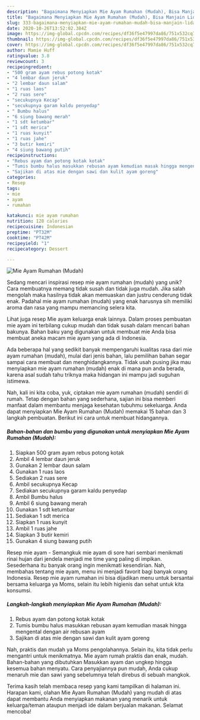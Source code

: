 ```yaml
---
description: "Bagaimana Menyiapkan Mie Ayam Rumahan (Mudah), Bisa Manjain Lidah"
title: "Bagaimana Menyiapkan Mie Ayam Rumahan (Mudah), Bisa Manjain Lidah"
slug: 333-bagaimana-menyiapkan-mie-ayam-rumahan-mudah-bisa-manjain-lidah
date: 2020-10-26T13:52:02.384Z
image: https://img-global.cpcdn.com/recipes/df36f5e47997da86/751x532cq70/mie-ayam-rumahan-mudah-foto-resep-utama.jpg
thumbnail: https://img-global.cpcdn.com/recipes/df36f5e47997da86/751x532cq70/mie-ayam-rumahan-mudah-foto-resep-utama.jpg
cover: https://img-global.cpcdn.com/recipes/df36f5e47997da86/751x532cq70/mie-ayam-rumahan-mudah-foto-resep-utama.jpg
author: Mamie Huff
ratingvalue: 3.8
reviewcount: 3
recipeingredient:
- "500 gram ayam rebus potong kotak"
- "4 lembar daun jeruk"
- "2 lembar daun salam"
- "1 ruas laos"
- "2 ruas sere"
- "secukupnya Kecap"
- "secukupnya garam kaldu penyedap"
- " Bumbu halus"
- "6 siung bawang merah"
- "1 sdt ketumbar"
- "1 sdt merica"
- "1 ruas kunyit"
- "1 ruas jahe"
- "3 butir kemiri"
- "4 siung bawang putih"
recipeinstructions:
- "Rebus ayam dan potong kotak kotak"
- "Tumis bumbu halus masukkan rebusan ayam kemudian masak hingga mengental dengan air rebusan ayam"
- "Sajikan di atas mie dengan sawi dan kulit ayam goreng"
categories:
- Resep
tags:
- mie
- ayam
- rumahan

katakunci: mie ayam rumahan 
nutrition: 128 calories
recipecuisine: Indonesian
preptime: "PT32M"
cooktime: "PT42M"
recipeyield: "1"
recipecategory: Dessert

---
```



![Mie Ayam Rumahan (Mudah)](https://img-global.cpcdn.com/recipes/df36f5e47997da86/751x532cq70/mie-ayam-rumahan-mudah-foto-resep-utama.jpg)

Sedang mencari inspirasi resep mie ayam rumahan (mudah) yang unik? Cara membuatnya memang tidak susah dan tidak juga mudah. Jika salah mengolah maka hasilnya tidak akan memuaskan dan justru cenderung tidak enak. Padahal mie ayam rumahan (mudah) yang enak harusnya sih memiliki aroma dan rasa yang mampu memancing selera kita.

Lihat juga resep Mie ayam keluarga enak lainnya. Dalam proses pembuatan mie ayam ini terbilang cukup mudah dan tidak susah dalam mencari bahan bakunya. Bahan baku yang digunakan untuk membuat mie Anda bisa membuat aneka macam mie ayam yang ada di Indonesia.

Ada beberapa hal yang sedikit banyak mempengaruhi kualitas rasa dari mie ayam rumahan (mudah), mulai dari jenis bahan, lalu pemilihan bahan segar sampai cara membuat dan menghidangkannya. Tidak usah pusing jika mau menyiapkan mie ayam rumahan (mudah) enak di mana pun anda berada, karena asal sudah tahu triknya maka hidangan ini mampu jadi suguhan istimewa.


Nah, kali ini kita coba, yuk, ciptakan mie ayam rumahan (mudah) sendiri di rumah. Tetap dengan bahan yang sederhana, sajian ini bisa memberi manfaat dalam membantu menjaga kesehatan tubuhmu sekeluarga. Anda dapat menyiapkan Mie Ayam Rumahan (Mudah) memakai 15 bahan dan 3 langkah pembuatan. Berikut ini cara untuk membuat hidangannya.

<!--inarticleads1-->

##### Bahan-bahan dan bumbu yang digunakan untuk menyiapkan Mie Ayam Rumahan (Mudah):

1. Siapkan 500 gram ayam rebus potong kotak
1. Ambil 4 lembar daun jeruk
1. Gunakan 2 lembar daun salam
1. Gunakan 1 ruas laos
1. Sediakan 2 ruas sere
1. Ambil secukupnya Kecap
1. Sediakan secukupnya garam kaldu penyedap
1. Ambil  Bumbu halus
1. Ambil 6 siung bawang merah
1. Gunakan 1 sdt ketumbar
1. Sediakan 1 sdt merica
1. Siapkan 1 ruas kunyit
1. Ambil 1 ruas jahe
1. Siapkan 3 butir kemiri
1. Gunakan 4 siung bawang putih


Resep mie ayam - Semangkuk mie ayam di sore hari sembari menikmati rinai hujan dari jendela menjadi me time yang paling di impikan. Sesederhana itu banyak orang ingin menikmati kesendirian. Nah, membahas tentang mie ayam, menu ini menjadi favorit bagi banyak orang Indonesia. Resep mie ayam rumahan ini bisa dijadikan menu untuk bersantai bersama keluarga ya Moms, selain itu lebih higienis dan sehat untuk kita konsumsi. 

<!--inarticleads2-->

##### Langkah-langkah menyiapkan Mie Ayam Rumahan (Mudah):

1. Rebus ayam dan potong kotak kotak
1. Tumis bumbu halus masukkan rebusan ayam kemudian masak hingga mengental dengan air rebusan ayam
1. Sajikan di atas mie dengan sawi dan kulit ayam goreng


Nah, praktis dan mudah ya Moms pengolahannya. Selain itu, kita tidak perlu mengantri untuk menikmatnya. Mie ayam rumah praktis dan enak, mudah. Bahan-bahan yang dibutuhkan Masukkan ayam dan ungkep hingga kesemua bahan menyatu. Cara penyajiannya pun mudah, Anda cukup menaruh mie dan sawi yang sebelumnya telah direbus di sebuah mangkok. 

Terima kasih telah membaca resep yang kami tampilkan di halaman ini. Harapan kami, olahan Mie Ayam Rumahan (Mudah) yang mudah di atas dapat membantu Anda menyiapkan makanan yang menarik untuk keluarga/teman ataupun menjadi ide dalam berjualan makanan. Selamat mencoba!

